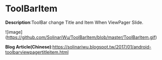 # ToolBarItem
**Description**:ToolBar change Title and Item When ViewPager Slide.

![image] (https://github.com/SolinariWu/ToolBarItem/blob/master/ToolBarItem.gif)

**Blog Article(Chinese)**:https://solinariwu.blogspot.tw/2017/01/android-toolbarviewpagertitleitem.html
